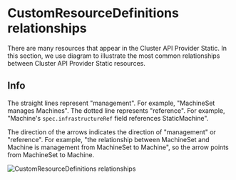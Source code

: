 # CustomResourceDefinitions relationships

There are many resources that appear in the Cluster API Provider Static. In this section, we use diagram to illustrate the most common relationships between Cluster API Provider Static resources.

<aside class="note">

<h1>Info</h1>

The straight lines represent "management". For example, "MachineSet manages Machines". The dotted line represents "reference". For example, "Machine's `spec.infrastructureRef` field references StaticMachine".

The direction of the arrows indicates the direction of "management" or "reference". For example, "the relationship between MachineSet and Machine is management from MachineSet to Machine", so the arrow points from MachineSet to Machine.

</aside>

![CustomResourceDefinitions relationships]( ../../images/crd-relationships.png)
